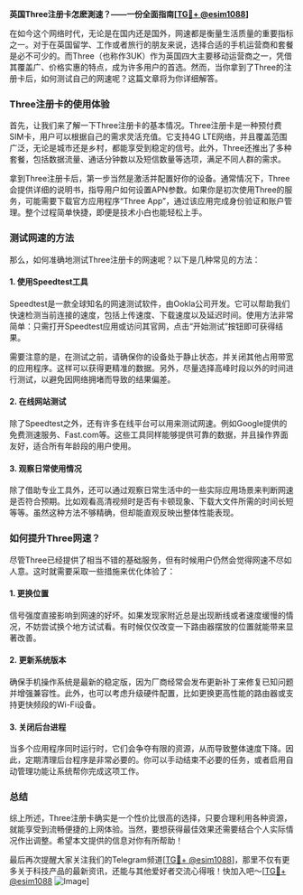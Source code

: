 **英国Three注册卡怎麽測速？——一份全面指南[[TG💪+ @esim1088](https://t.me/s/esim1088)]**

在如今这个网络时代，无论是在国内还是国外，网速都是衡量生活质量的重要指标之一。对于在英国留学、工作或者旅行的朋友来说，选择合适的手机运营商和套餐是必不可少的。而Three（也称作3UK）作为英国四大主要移动运营商之一，凭借其覆盖广、价格实惠的特点，成为许多用户的首选。然而，当你拿到了Three的注册卡后，如何测试自己的网速呢？这篇文章将为你详细解答。

### Three注册卡的使用体验

首先，让我们来了解一下Three注册卡的基本情况。Three注册卡是一种预付费SIM卡，用户可以根据自己的需求灵活充值。它支持4G LTE网络，并且覆盖范围广泛，无论是城市还是乡村，都能享受到稳定的信号。此外，Three还推出了多种套餐，包括数据流量、通话分钟数以及短信数量等选项，满足不同人群的需求。

拿到Three注册卡后，第一步当然是激活并配置好你的设备。通常情况下，Three会提供详细的说明书，指导用户如何设置APN参数。如果你是初次使用Three的服务，可能需要下载官方应用程序“Three App”，通过该应用完成身份验证和账户管理。整个过程简单快捷，即便是技术小白也能轻松上手。

### 测试网速的方法

那么，如何准确地测试Three注册卡的网速呢？以下是几种常见的方法：

#### 1. 使用Speedtest工具
Speedtest是一款全球知名的网速测试软件，由Ookla公司开发。它可以帮助我们快速检测当前连接的速度，包括上传速度、下载速度以及延迟时间。使用方法非常简单：只需打开Speedtest应用或访问其官网，点击“开始测试”按钮即可获得结果。

需要注意的是，在测试之前，请确保你的设备处于静止状态，并关闭其他占用带宽的应用程序。这样可以获得更精准的数据。另外，尽量选择高峰时段以外的时间进行测试，以避免因网络拥堵而导致的结果偏差。

#### 2. 在线网站测试
除了Speedtest之外，还有许多在线平台可以用来测试网速。例如Google提供的免费测速服务、Fast.com等。这些工具同样能够提供可靠的数据，并且操作界面友好，适合所有年龄段的用户使用。

#### 3. 观察日常使用情况
除了借助专业工具外，还可以通过观察日常生活中的一些实际应用场景来判断网速是否符合预期。比如观看高清视频时是否有卡顿现象、下载大文件所需的时间长短等等。虽然这种方法不够精确，但却能直观反映出整体性能表现。

### 如何提升Three网速？

尽管Three已经提供了相当不错的基础服务，但有时候用户仍然会觉得网速不尽如人意。这时就需要采取一些措施来优化体验了：

#### 1. 更换位置
信号强度直接影响到网速的好坏。如果发现家附近总是出现断线或者速度缓慢的情况，不妨尝试换个地方试试看。有时候仅仅改变一下路由器摆放的位置就能带来显著改善。

#### 2. 更新系统版本
确保手机操作系统是最新的稳定版，因为厂商经常会发布更新补丁来修复已知问题并增强兼容性。此外，也可以考虑升级硬件配置，比如更换更高性能的路由器或支持更快频段的Wi-Fi设备。

#### 3. 关闭后台进程
当多个应用程序同时运行时，它们会争夺有限的资源，从而导致整体速度下降。因此，定期清理后台程序是非常必要的。你可以手动结束不必要的任务，或者启用自动管理功能让系统帮你完成这项工作。

### 总结

综上所述，Three注册卡确实是一个性价比很高的选择，只要合理利用各种资源，就能享受到流畅便捷的上网体验。当然，要想获得最佳效果还需要结合个人实际情况作出调整。希望本文提供的信息对你有所帮助！

最后再次提醒大家关注我们的Telegram频道[[TG💪+ @esim1088](https://t.me/s/esim1088)]，那里不仅有更多关于科技产品的最新资讯，还能与其他爱好者交流心得哦！快加入吧～[[TG💪+ @esim1088](https://t.me/s/esim1088) ![Image](https://i.postimg.cc/4NQfJmqS/Snipaste-2025-05-13-00-14-12.png)]